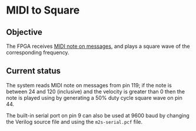 # MIDI to Square

## Objective

The FPGA receives [MIDI note on
messages](http://www.gweep.net/~prefect/eng/reference/protocol/midispec.html),
and plays a square wave of the corresponding frequency.

## Current status

The system reads MIDI note on messages from pin 119; if the note is
between 24 and 120 (inclusive) and the velocity is greater than 0 then
the note is played using by generating a 50% duty cycle square wave on
pin 44.

The built-in serial port on pin 9 can also be used at 9600 baud by
changing the Verilog source file and using the `m2s-serial.pcf` file.